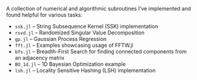 A collection of numerical and algorithmic subroutines I've implemented and found helpful for various tasks:

- `ssk.jl` – String Subsequence Kernel (SSK) implementation
- `rsvd.jl` – Randomized Singular Value Decomposition
- `gp.jl` – Gaussian Process Regression
- `fft.jl` – Examples showcasing usage of FFTW.jl
- `bfs.jl` – Breadth-First Search for finding connected components from an adjacency matrix
- `BO_1d.jl` – 1D Bayesian Optimization example
- `lsh.jl` – Locality Sensitive Hashing (LSH) implementation
